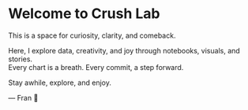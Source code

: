 # Welcome to Crush Lab

This is a space for curiosity, clarity, and comeback.

Here, I explore data, creativity, and joy through notebooks, visuals, and stories.  
Every chart is a breath. Every commit, a step forward.

Stay awhile, explore, and enjoy.

— Fran 💜
